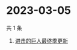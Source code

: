# 2023-03-05

共 1 条

<!-- BEGIN ZHIHUSEARCH -->
<!-- 最后更新时间 Sun Mar 05 2023 07:19:03 GMT+0800 (China Standard Time) -->
1. [进击的巨人最终季更新](https://www.zhihu.com/search?q=进击的巨人最终季更新)
<!-- END ZHIHUSEARCH -->
